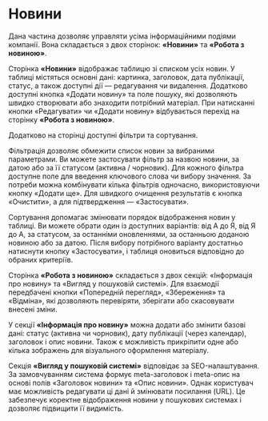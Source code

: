 # Новини

Дана частина дозволяє управляти усіма інформаційними подіями компанії. Вона складається з двох сторінок: **«Новини»** та **«Робота з новиною»**.

Сторінка **«Новини»** відображає таблицю зі списком усіх новин. У таблиці містяться основні дані: картинка, заголовок, дата публікації, статус, а також доступні дії — редагування чи видалення. Додатково доступні кнопка «Додати новину» та поле пошуку, які дозволяють швидко створювати або знаходити потрібний матеріал. При натисканні кнопки «Редагувати» чи «Додати новину» відбувається перехід на сторінку **«Робота з новиною»**.

Додатково на сторінці доступні фільтри та сортування.

Фільтрація дозволяє обмежити список новин за вибраними параметрами. Ви можете застосувати фільтр за назвою новини, за датою або за її статусом (активна / чорновик). Для кожного фільтра доступне поле для введення ключового слова чи вибору значення. За потреби можна комбінувати кілька фільтрів одночасно, використовуючи кнопку «Додати ще». Для швидкого очищення результатів є кнопка «Очистити», а для підтвердження — «Застосувати».

Сортування допомагає змінювати порядок відображення новин у таблиці. Ви можете обрати один із доступних варіантів: від А до Я, від Я до А, за статусом, за останніми оновленнями, за останньою доданою новиною або за датою. Після вибору потрібного варіанту достатньо натиснути кнопку «Застосувати», і таблиця оновиться відповідно до обраних критеріїв.

Сторінка **«Робота з новиною»** складається з двох секцій: «Інформація про новину» та «Вигляд у пошуковій системі». Для взаємодії передбачені кнопки «Попередній перегляд», «Збереження» та «Відміна», які дозволяють перевіряти, зберігати або скасовувати внесені зміни.

У секції **«Інформація про новину»** можна додати або змінити базові дані: статус (активна чи чорновик), дату публікації (через календар), заголовок і опис новини. Також є можливість прикріпити одне або кілька зображень для візуального оформлення матеріалу.

Секція **«Вигляд у пошуковій системі»** відповідає за SEO-налаштування. За замовчуванням система формує meta-заголовок і meta-опис на основі полів «Заголовок новини» та «Опис новини». Однак користувач має можливість редагувати ці дані й змінювати посилання (URL). Це забезпечує коректне відображення новини у пошукових системах і дозволяє підвищити її видимість.